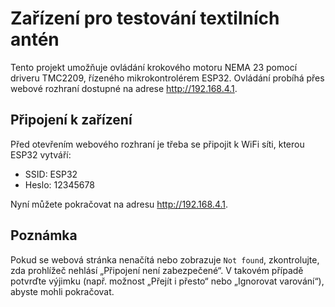 # Zařízení pro testování textilních antén

Tento projekt umožňuje ovládání krokového motoru NEMA 23 pomocí driveru TMC2209, řízeného mikrokontrolérem ESP32. Ovládání probíhá přes webové rozhraní dostupné na adrese http://192.168.4.1.

## Připojení k zařízení
Před otevřením webového rozhraní je třeba se připojit k WiFi síti, kterou ESP32 vytváří:
- SSID: ESP32
- Heslo: 12345678

Nyní můžete pokračovat na adresu http://192.168.4.1.

## Poznámka
Pokud se webová stránka nenačítá nebo zobrazuje `Not found`, zkontrolujte, zda prohlížeč nehlásí „Připojení není zabezpečené“. V takovém případě potvrďte výjimku (např. možnost „Přejít i přesto“ nebo „Ignorovat varování“), abyste mohli pokračovat.


